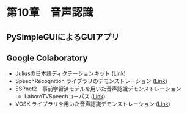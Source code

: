 # 第10章　音声認識

## PySimpleGUIによるGUIアプリ

## Google Colaboratory
- Juliusの日本語ディクテーションキット ([Link](https://colab.research.google.com/drive/1pdp9lmzzslLzN95iu69siTkTxMk-hzXf?usp=sharing))
- SpeechRecognition ライブラリのデモンストレーション ([Link](https://colab.research.google.com/drive/1w96tb5SxCPWqnNXaVlFQpaMPzJ24w0F3?usp=sharing)) 
- ESPnet2　事前学習済モデルを用いた音声認識デモンストレーション
  - LaboroTVSpeechコーパス ([Link](https://colab.research.google.com/drive/1xJ96-7JSSPBNJ-bAwysESDcaGvnbblAR?usp=sharing))
- VOSK ライブラリを用いた音声認識デモンストレーション ([Link](https://colab.research.google.com/drive/1Dvhw4H2hT3WxDniX2M8w7q1pae5qgXYy?usp=sharing))
